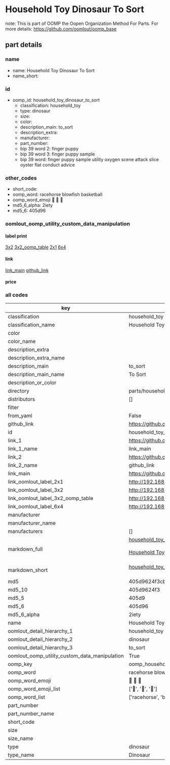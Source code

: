 # Household Toy Dinosaur To Sort  

note: This is part of OOMP the Oopen Organization Method For Parts. For more details: https://github.com/oomlout/oomp_base

##  part details





### name
* name: Household Toy Dinosaur To Sort
* name_short: 
### id
* oomp_id: household_toy_dinosaur_to_sort
  * classification: household_toy
  * type: dinosaur
  * size: 
  * color: 
  * description_main: to_sort
  * description_extra: 
  * manufacturer: 
  * part_number: 
  * bip 39 word 2: finger puppy
  * bip 39 word 3: finger puppy sample
  * bip 39 word: finger puppy sample utility oxygen scene attack slice oyster flat conduct advice

### other_codes
* short_code: 
* oomp_word: racehorse blowfish basketball
* oomp_word_emoji :racehorse: :blowfish: :basketball:
* md5_6_alpha: 2iety
* md5_6: 405d96






### oomlout_oomp_utility_custom_data_manipulation
#### label print
[3x2](http://192.168.1.245:1112/?label=oomp%202iety)
[3x2_oomp_table](http://192.168.1.107:1112/?label=oomp%202iety)
[2x1](http://192.168.1.242:1112/?label=oomp%202iety)
[6x4](http://192.168.1.55:1112/?label=oomp%202iety)    

#### link

[link_main](https://github.com/oomlout/oomlout_oomp_current_version_messy/tree/main/parts/household_toy_dinosaur_to_sort) [github_link](https://github.com/oomlout/oomlout_oomp_part_src/tree/main/parts/household_toy_dinosaur_to_sort)                             

#### price







### all codes 
| key | value |  
| --- | --- |  
| classification | household_toy |  
| classification_name | Household Toy |  
| color |  |  
| color_name |  |  
| description_extra |  |  
| description_extra_name |  |  
| description_main | to_sort |  
| description_main_name | To Sort |  
| description_or_color |   |  
| directory | parts/household_toy_dinosaur_to_sort |  
| distributors | [] |  
| filter |  |  
| from_yaml | False |  
| github_link | https://github.com/oomlout/oomlout_oomp_part_src/tree/main/parts/household_toy_dinosaur_to_sort |  
| id | household_toy_dinosaur_to_sort |  
| link_1 | https://github.com/oomlout/oomlout_oomp_current_version_messy/tree/main/parts/household_toy_dinosaur_to_sort |  
| link_1_name | link_main |  
| link_2 | https://github.com/oomlout/oomlout_oomp_part_src/tree/main/parts/household_toy_dinosaur_to_sort |  
| link_2_name | github_link |  
| link_main | https://github.com/oomlout/oomlout_oomp_current_version_messy/tree/main/parts/household_toy_dinosaur_to_sort |  
| link_oomlout_label_2x1 | http://192.168.1.242:1112/?label=oomp%202iety |  
| link_oomlout_label_3x2 | http://192.168.1.245:1112/?label=oomp%202iety |  
| link_oomlout_label_3x2_oomp_table | http://192.168.1.107:1112/?label=oomp%202iety |  
| link_oomlout_label_6x4 | http://192.168.1.55:1112/?label=oomp%202iety |  
| manufacturer |  |  
| manufacturer_name |  |  
| manufacturers | [] |  
| markdown_full | [household_toy_dinosaur_to_sort](https://github.com/oomlout/oomlout_oomp_current_version_messy/tree/main/parts/household_toy_dinosaur_to_sort)<br>[](https://github.com/oomlout/oomlout_oomp_current_version_messy/tree/main/parts/household_toy_dinosaur_to_sort)<br>[Household Toy Dinosaur To Sort](https://github.com/oomlout/oomlout_oomp_current_version_messy/tree/main/parts/household_toy_dinosaur_to_sort)<br><br> |  
| markdown_short | [household_toy_dinosaur_to_sort](https://github.com/oomlout/oomlout_oomp_current_version_messy/tree/main/parts/household_toy_dinosaur_to_sort)<br><br> |  
| md5 | 405d9624f3cb61cf024f2f057e2b82b7 |  
| md5_10 | 405d9624f3 |  
| md5_5 | 405d9 |  
| md5_6 | 405d96 |  
| md5_6_alpha | 2iety |  
| name | Household Toy Dinosaur To Sort |  
| oomlout_detail_hierarchy_1 | household_toy |  
| oomlout_detail_hierarchy_2 | dinosaur |  
| oomlout_detail_hierarchy_3 | to_sort |  
| oomlout_oomp_utility_custom_data_manipulation | True |  
| oomp_key | oomp_household_toy_dinosaur_to_sort |  
| oomp_word | racehorse blowfish basketball |  
| oomp_word_emoji | :racehorse: :blowfish: :basketball: |  
| oomp_word_emoji_list | [':racehorse:', ':blowfish:', ':basketball:'] |  
| oomp_word_list | ['racehorse', 'blowfish', 'basketball'] |  
| part_number |  |  
| part_number_name |  |  
| short_code |  |  
| size |  |  
| size_name |  |  
| type | dinosaur |  
| type_name | Dinosaur |  
